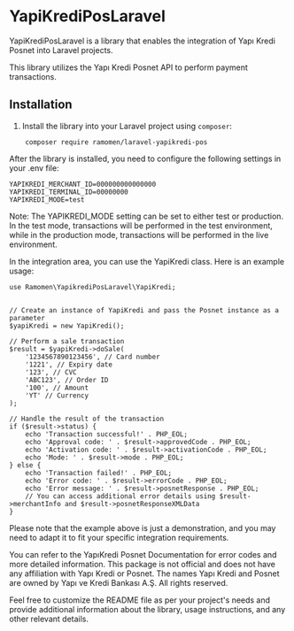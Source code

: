 # YapiKrediPosLaravel

YapiKrediPosLaravel is a library that enables the integration of Yapı Kredi Posnet into Laravel projects.

This library utilizes the Yapı Kredi Posnet API to perform payment transactions.

## Installation

1. Install the library into your Laravel project using `composer`:

````shell
    composer require ramomen/laravel-yapikredi-pos
````

After the library is installed, you need to configure the following settings in your .env file:

````
YAPIKREDI_MERCHANT_ID=000000000000000
YAPIKREDI_TERMINAL_ID=00000000
YAPIKREDI_MODE=test
````

Note: The YAPIKREDI_MODE setting can be set to either test or production. In the test mode, transactions will be performed in the test environment, while in the production mode, transactions will be performed in the live environment.

In the integration area, you can use the YapiKredi class. Here is an example usage:


````
use Ramomen\YapikrediPosLaravel\YapiKredi;


// Create an instance of YapiKredi and pass the Posnet instance as a parameter
$yapiKredi = new YapiKredi();

// Perform a sale transaction
$result = $yapiKredi->doSale(
    '1234567890123456', // Card number
    '1221', // Expiry date
    '123', // CVC
    'ABC123', // Order ID
    '100', // Amount
    'YT' // Currency
);

// Handle the result of the transaction
if ($result->status) {
    echo 'Transaction successful!' . PHP_EOL;
    echo 'Approval code: ' . $result->approvedCode . PHP_EOL;
    echo 'Activation code: ' . $result->activationCode . PHP_EOL;
    echo 'Mode: ' . $result->mode . PHP_EOL;
} else {
    echo 'Transaction failed!' . PHP_EOL;
    echo 'Error code: ' . $result->errorCode . PHP_EOL;
    echo 'Error message: ' . $result->posnetResponse . PHP_EOL;
    // You can access additional error details using $result->merchantInfo and $result->posnetResponseXMLData
}
````
Please note that the example above is just a demonstration, and you may need to adapt it to fit your specific integration requirements.


You can refer to the YapıKredi Posnet Documentation for error codes and more detailed information. This package is not official and does not have any affiliation with Yapı Kredi or Posnet. The names Yapı Kredi and Posnet are owned by Yapı ve Kredi Bankası A.Ş. All rights reserved.








Feel free to customize the README file as per your project's needs and provide additional information about the library, usage instructions, and any other relevant details.

